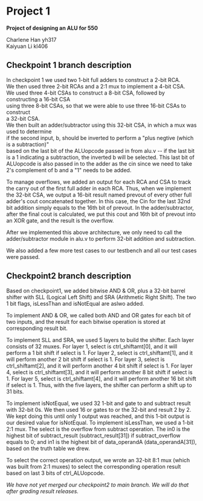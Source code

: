 # Project 1
**Project of designing an ALU for 550**

Charlene Han yh317  
Kaiyuan Li kl406  

## Checkpoint 1 branch description  
In checkpoint 1 we used two 1-bit full adders to construct a 2-bit RCA.  
We then used three 2-bit RCAs and a 2:1 mux to implement a 4-bit CSA.  
We used three 4-bit CSAs to construct a 8-bit CSA, followed by constructing a 16-bit CSA  
using three 8-bit CSAs, so that we were able to use three 16-bit CSAs to construct  
a 32-bit CSA.    
We then built an adder/subtractor using this 32-bit CSA, in which a mux was used to determine   
if the second input, b, should be inverted to perform a "plus negtive (which is a subtraction)"   
based on the last bit of the ALUopcode passed in from alu.v -- if the last bit is a 1 indicating 
a subtraction, the inverted b will be selected. This last bit of ALUopcode is also passed in to 
the adder as the cin since we need to take 2's complement of b and a "1" needs to be added.
  
To manage overflows, we added an output for each RCA and CSA to track the carry out of the first 
full adder in each RCA. Thus, when we implement the 32-bit CSA, we output a 16-bit result named prevout 
of every other full adder's cout concatenated together. In this case, the Cin for the last 32nd bit 
addition simply equals to the 16th bit of prevout. In the adder/subtractor, after the final cout is 
calculated, we put this cout and 16th bit of prevout into an XOR gate, and the result is the overflow.
  
After we implemented this above architecture, we only need to call the adder/subtractor 
module in alu.v to perform 32-bit addition and subtraction.
  
We also added a few more test cases to our testbench and all our test cases were passed.

## Checkpoint2 branch description

Based on checkpoint1, we added bitwise AND & OR, plus a 32-bit barrel shifter with SLL (Logical Left Shift) 
and SRA (Arithmetic Right Shift). The two 1 bit flags, isLessThan and isNotEqual are aslwo added. 
  
To implement AND & OR, we called both AND and OR gates for each bit of two inputs, and the result 
for each bitwise operation is stored at corresponding result bit.  
  
To implement SLL and SRA, we used 5 layers to build the shifter. Each layer consists of 32 muxes. 
For layer 1, select is ctrl_shiftamt[0], and it will perform a 1 bit shift if select is 1.
For layer 2, select is ctrl_shiftamt[1], and it will perform another 2 bit shift if select is 1.
For layer 3, select is ctrl_shiftamt[2], and it will perform another 4 bit shift if select is 1.
For layer 4, select is ctrl_shiftamt[3], and it will perform another 8 bit shift if select is 1.
For layer 5, select is ctrl_shiftamt[4], and it will perform another 16 bit shift if select is 1.
Thus, with the five layers, the shifter can perform a shift up to 31 bits.

To implement isNotEqual, we used 32 1-bit and gate to and subtract result with 32-bit 0s. We then 
used 16 or gates to or the 32-bit and result 2 by 2. We kept doing this until only 1 output was 
reached, and this 1-bit output is our desired value for isNotEqual. To implement isLessThan, we 
used a 1-bit 2:1 mux. The select is the overflow from subtract operation. The in0 is the highest 
bit of subtract_result (subtract_result[31]) if subtract_overflow equals to 0; and in1 is the highest 
bit of data_operandA (data_operandA[31]), based on the truth table we drew.

To select the correct operation output, we wrote an 32-bit 8:1 mux (which was built from 2:1 muxes) 
to select the corresponding operation result based on last 3 bits of ctrl_ALUopcode.

*We have not yet merged our checkpoint2 to main branch. We will do that after grading result releases.*
